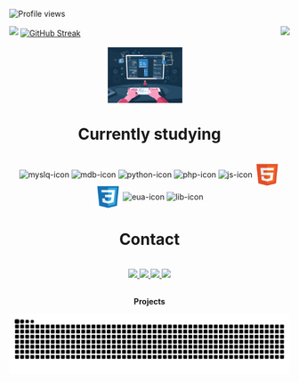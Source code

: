 <p align="left"> <img src="https://komarev.com/ghpvc/?username=AdanVasconcelos&color=yellow" alt="Profile views" /> </p>

<div style="align="center">
  
  <img  height="120em" src="https://github-readme-stats.vercel.app/api?username=AdanVasconcelos&theme=great-gatsby&show_icons=true&hide_border=true&count_private=true"/>
 <a href="https://git.io/streak-stats"><img align="center" height="140em" src="https://streak-stats.demolab.com?user=AdanVasconcelos&theme=highcontrast&border_radius=5.5&locale=pt_BR&card_width=493" alt="GitHub Streak" /></a>
  <img align="right" height="100em" src="https://github-readme-stats.vercel.app/api/top-langs/?username=AdanVasconcelos&theme=great-gatsby&show_icons=true&hide_border=true&layout=compact"/>
</div> 
  <div align="center" style="display: inline_block"><br>
    <img align="center" height="100" alt="circleani" src="jpg.webp"><br>
    <h1 align="center">Currently studying
</h1><br>
    <img align="center" height="40" width="45" alt="myslq-icon" src="https://img.icons8.com/?size=100&id=rgPSE6nAB766&format=png&color=000000">
    <img align="center" height="40" width="45" alt="mdb-icon" src="https://img.icons8.com/?size=100&id=DakakaPez2uy&format=png&color=000000">       
    <img align="center" height="40" width="45" alt="python-icon" src="https://img.icons8.com/?size=100&id=13441&format=png&color=000000">    
    <img align="center" height="40" width="45" alt="php-icon" src="https://www.php.net/images/logos/new-php-logo.svg">
    <img align="center" height="40" width="45" alt="js-icon"  src="https://img.icons8.com/?size=100&id=MjuloYXjXHYT&format=png&color=000000">
    <img align="center" height="40" width="45" alt="html-icon" src="https://raw.githubusercontent.com/devicons/devicon/master/icons/html5/html5-original.svg">
    <img align="center" height="40" width="45" alt="css-icon" src="https://raw.githubusercontent.com/devicons/devicon/master/icons/css3/css3-original.svg">
    <img align="center" height="40" width="45" alt="eua-icon" src="https://img.icons8.com/?size=100&id=15532&format=png&color=000000">
    <img align="center" height="40" width="45" alt="lib-icon" src="https://img.icons8.com/?size=100&id=7On4gG8ilYsw&format=png&color=000000">

   </div>
 
    
   <h1 align="center" >Contact</h1>
    <div align="center" ><br>
      <a href = "mailto: adanrox@gmail.com" target="_blank" rel="external">
        <img width="55" src="https://img.icons8.com/?size=100&id=COXH7oTJANyS&format=png&color=000000">
      </a>
      <a href = "https://www.linkedin.com/in/adan-de-vasconcelos-queiroz-a71314231/" target="_blank" rel="external">
        <img  width="55" src="https://img.icons8.com/?size=100&id=MR3dZdlA53te&format=png&color=000000">
      </a>
      <a href = "https://www.youtube.com/channel/UCAp-arsId3U0nExXYWKGsrA target="_blank rel= external">
        <img width="55" src="https://img.icons8.com/?size=100&id=cs0F7pb81QnM&format=png&color=000000">
      </a>
   <a href = "https://lichess.org/@/Spanky1" target="_blank" rel="external">
        <img width="55" src="https://img.icons8.com/?size=100&id=uC8JdUQvClt8&format=png&color=000000">
      </a>
     
 
</div><br>
   <p align="center"><strong>Projects</strong> </p>
<img alt="GitHub Snake" src="https://raw.githubusercontent.com/AdanVasconcelos/AdanVasconcelos/output/github-contribution-grid-snake-dark.svg" /> 







  
    
    
    
    
